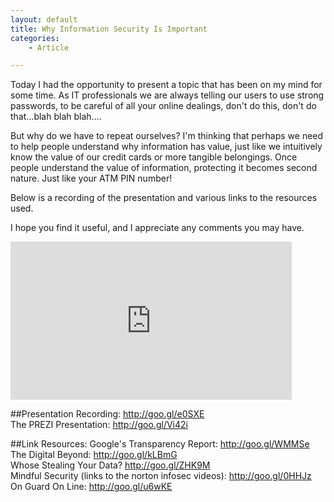```yaml
---
layout: default
title: Why Information Security Is Important
categories:
    - Article

---
```


Today I had the opportunity to present a topic that has been on my mind for some time.
As IT professionals we are always telling our users to use strong passwords, to
be careful of all your online dealings, don't do this, don't do that...blah blah blah....

But why do we have to repeat ourselves? I'm thinking that perhaps we need to help
people understand why information has value, just like we intuitively know the value
of our credit cards or more tangible belongings. Once people understand the value
of information, protecting it becomes second nature. Just like your ATM PIN number!

Below is a recording of the presentation and various links to the resources used.

I hope you find it useful, and I appreciate any comments you may have.

<iframe frameborder="0"  width="450" height="253" name="vidly-frame" src="http://vid.ly/embeded.html?link=2k8h4a&autoplay=false"><a target='_blank' href='http://vid.ly/2k8h4a'><img src='http://cf.cdn.vid.ly/2k8h4a/poster.jpg' /></a></iframe>

##Presentation
Recording: <http://goo.gl/e0SXE>  
The PREZI Presentation: <http://goo.gl/Vi42i>  

##Link Resources:
Google's Transparency Report: <http://goo.gl/WMMSe>  
The Digital Beyond: <http://goo.gl/kLBmG>  
Whose Stealing Your Data? <http://goo.gl/ZHK9M>  
Mindful Security (links to the norton infosec videos): <http://goo.gl/0HHJz>  
On Guard On Line: <http://goo.gl/u6wKE>  
